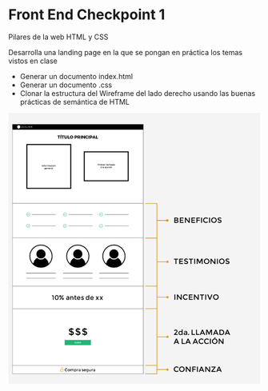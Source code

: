 # Front End Checkpoint 1 

 Pilares de la web HTML y CSS

 Desarrolla una landing page en la que se pongan en práctica los temas vistos en clase

- Generar un documento index.html 
- Generar un documento .css
- Clonar la estructura del Wireframe del lado derecho usando las buenas prácticas de semántica de HTML

<img src="mockup.png">
